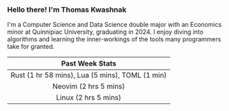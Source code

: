 
### Hello there! I'm Thomas Kwashnak

I'm a Computer Science and Data Science double major with an Economics
minor at Quinnipiac University, graduating in 2024.
I enjoy diving into algorithms and learning the inner-workings of the tools
many programmers take for granted.

| Past Week Stats |
| :---: |
| Rust (1 hr 58 mins), Lua (5 mins), TOML (1 min) |
| Neovim (2 hrs 5 mins) |
| Linux (2 hrs 5 mins) |

